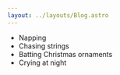 ```yaml
---
layout: ../layouts/Blog.astro
---
```


- Napping
- Chasing strings
- Batting Christmas ornaments
- Crying at night
